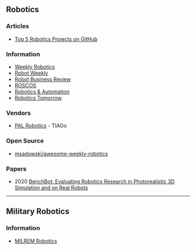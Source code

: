 ## Robotics


### Articles
- [Top 5 Robotics Projects on GitHub](http://www.penvon.com/b/robotics-projects-github-cm596)


### Information
- [Weekly Robotics](https://weeklyrobotics.com/)
- [Robot Weekly](http://robotweekly.org/)
- [Robot Business Review](https://www.roboticsbusinessreview.com/)
- [ROSCOS](https://www.rocos.io/)
- [Robotics & Automation](https://roboticsandautomationnews.com/)
- [Robotics Tomorrow](https://www.roboticstomorrow.com/)


### Vendors
- [PAL Robotics](https://pal-robotics.com/) - TIAGo


### Open Source
- [msadowski/awesome-weekly-robotics](https://github.com/msadowski/awesome-weekly-robotics)


### Papers
- 2020 [BenchBot: Evaluating Robotics Research in Photorealistic 3D Simulation and on Real Robots](https://arxiv.org/pdf/2008.00635.pdf)

-------------------------------------
## Military Robotics


### Information
- [MILREM Robotics](https://milremrobotics.com/)


